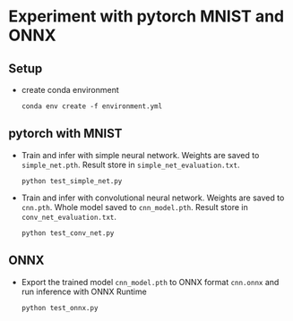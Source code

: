# Experiment with pytorch MNIST and ONNX

## Setup

- create conda environment

    ```shell
    conda env create -f environment.yml
    ```

## pytorch with MNIST

- Train and infer with simple neural network. Weights are saved to `simple_net.pth`. Result store in `simple_net_evaluation.txt`.

    ```shell
    python test_simple_net.py
    ```

- Train and infer with convolutional neural network. Weights are saved to `cnn.pth`. Whole model saved to `cnn_model.pth`. Result store in `conv_net_evaluation.txt`.

    ```shell
    python test_conv_net.py
    ```

## ONNX

- Export the trained model `cnn_model.pth` to ONNX format `cnn.onnx` and run inference with ONNX Runtime

    ```shell
    python test_onnx.py
    ```
